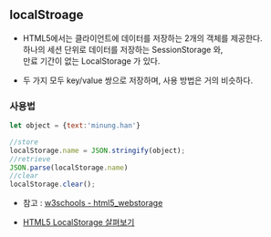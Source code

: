 ## localStroage

- HTML5에서는 클라이언트에 데이터를 저장하는 2개의 객체를 제공한다.  
하나의 세션 단위로 데이터를 저장하는 SessionStorage 와,  
만료 기간이 없는 LocalStorage 가 있다.  

- 두 가지 모두 key/value 쌍으로 저장하며, 사용 방법은 거의 비슷하다.  

### 사용법
```js
let object = {text:'minung.han'}

//store
localStorage.name = JSON.stringify(object);
//retrieve
JSON.parse(localStorage.name)
//clear
localStorage.clear();
```

- 참고 : [w3schools - html5_webstorage](https://www.w3schools.com/html/html5_webstorage.asp)

- [HTML5 LocalStorage 살펴보기](http://ohgyun.com/417)

